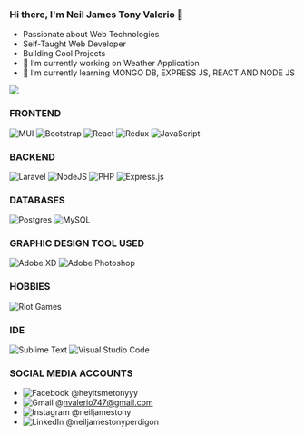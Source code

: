 ### Hi there, I'm Neil James Tony Valerio 👋

- Passionate about Web Technologies
- Self-Taught Web Developer
- Building Cool Projects
- 🔭 I’m currently working on Weather Application
- 🌱 I’m currently learning MONGO DB, EXPRESS JS, REACT AND NODE JS


![](https://komarev.com/ghpvc/?username=neiljamestony&color=brightgreen)
### FRONTEND 
![MUI](https://img.shields.io/badge/MUI-%230081CB.svg?style=for-the-badge&logo=mui&logoColor=white) ![Bootstrap](https://img.shields.io/badge/bootstrap-%23563D7C.svg?style=for-the-badge&logo=bootstrap&logoColor=white) ![React](https://img.shields.io/badge/react-%2320232a.svg?style=for-the-badge&logo=react&logoColor=%2361DAFB) ![Redux](https://img.shields.io/badge/redux-%23593d88.svg?style=for-the-badge&logo=redux&logoColor=white) ![JavaScript](https://img.shields.io/badge/javascript-%23323330.svg?style=for-the-badge&logo=javascript&logoColor=%23F7DF1E)

### BACKEND
![Laravel](https://img.shields.io/badge/laravel-%23FF2D20.svg?style=for-the-badge&logo=laravel&logoColor=white) ![NodeJS](https://img.shields.io/badge/node.js-6DA55F?style=for-the-badge&logo=node.js&logoColor=white) ![PHP](https://img.shields.io/badge/php-%23777BB4.svg?style=for-the-badge&logo=php&logoColor=white) ![Express.js](https://img.shields.io/badge/express.js-%23404d59.svg?style=for-the-badge&logo=express&logoColor=%2361DAFB) 

### DATABASES
![Postgres](https://img.shields.io/badge/postgres-%23316192.svg?style=for-the-badge&logo=postgresql&logoColor=white) ![MySQL](https://img.shields.io/badge/mysql-%2300f.svg?style=for-the-badge&logo=mysql&logoColor=white)

### GRAPHIC DESIGN TOOL USED
![Adobe XD](https://img.shields.io/badge/Adobe%20XD-470137?style=for-the-badge&logo=Adobe%20XD&logoColor=#FF61F6) ![Adobe Photoshop](https://img.shields.io/badge/adobe%20photoshop-%2331A8FF.svg?style=for-the-badge&logo=adobe%20photoshop&logoColor=white)


### HOBBIES
![Riot Games](https://img.shields.io/badge/riotgames-D32936.svg?style=for-the-badge&logo=riotgames&logoColor=white) 


### IDE
![Sublime Text](https://img.shields.io/badge/sublime_text-%23575757.svg?style=for-the-badge&logo=sublime-text&logoColor=important) ![Visual Studio Code](https://img.shields.io/badge/Visual%20Studio%20Code-0078d7.svg?style=for-the-badge&logo=visual-studio-code&logoColor=white)

### SOCIAL MEDIA ACCOUNTS
- ![Facebook](https://img.shields.io/badge/Facebook-%231877F2.svg?style=for-the-badge&logo=Facebook&logoColor=white) @heyitsmetonyyy
- ![Gmail](https://img.shields.io/badge/Gmail-D14836?style=for-the-badge&logo=gmail&logoColor=white) @nvalerio747@gmail.com
- ![Instagram](https://img.shields.io/badge/Instagram-%23E4405F.svg?style=for-the-badge&logo=Instagram&logoColor=white) @neiljamestony
- ![LinkedIn](https://img.shields.io/badge/linkedin-%230077B5.svg?style=for-the-badge&logo=linkedin&logoColor=white) @neiljamestonyperdigon

<!--
**neiljamestony/neiljamestony** is a ✨ _special_ ✨ repository because its `README.md` (this file) appears on your GitHub profile.
Here are some ideas to get you started:


-->
